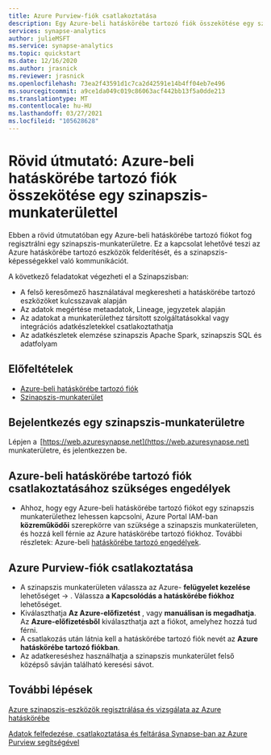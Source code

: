 ```yaml
---
title: Azure Purview-fiók csatlakoztatása 
description: Egy Azure-beli hatáskörébe tartozó fiók összekötése egy szinapszis-munkaterülettel.
services: synapse-analytics
author: julieMSFT
ms.service: synapse-analytics
ms.topic: quickstart
ms.date: 12/16/2020
ms.author: jrasnick
ms.reviewer: jrasnick
ms.openlocfilehash: 73ea2f43591d1c7ca2d42591e14b4ff04eb7e496
ms.sourcegitcommit: a9ce1da049c019c86063acf442bb13f5a0dde213
ms.translationtype: MT
ms.contentlocale: hu-HU
ms.lasthandoff: 03/27/2021
ms.locfileid: "105628628"
---
```

# <a name="quickstartconnect-an-azure-purview-account-to-a-synapse-workspace"></a>Rövid útmutató: Azure-beli hatáskörébe tartozó fiók összekötése egy szinapszis-munkaterülettel 


Ebben a rövid útmutatóban egy Azure-beli hatáskörébe tartozó fiókot fog regisztrálni egy szinapszis-munkaterületre. Ez a kapcsolat lehetővé teszi az Azure hatáskörébe tartozó eszközök felderítését, és a szinapszis-képességekkel való kommunikációt. 

A következő feladatokat végezheti el a Szinapszisban: 
- A felső keresőmező használatával megkeresheti a hatáskörébe tartozó eszközöket kulcsszavak alapján 
- Az adatok megértése metaadatok, Lineage, jegyzetek alapján 
- Az adatokat a munkaterülethez társított szolgáltatásokkal vagy integrációs adatkészletekkel csatlakoztathatja 
- Az adatkészletek elemzése szinapszis Apache Spark, szinapszis SQL és adatfolyam 

## <a name="prerequisites"></a>Előfeltételek 
- [Azure-beli hatáskörébe tartozó fiók](../../purview/create-catalog-portal.md) 
- [Szinapszis-munkaterület](../quickstart-create-workspace.md) 

## <a name="signin-toa-synapse-workspace"></a>Bejelentkezés egy szinapszis-munkaterületre 

Lépjen a  [https://web.azuresynapse.net](https://web.azuresynapse.net) munkaterületre, és jelentkezzen be. 

## <a name="permissions-for-connecting-an-azure-purview-account"></a>Azure-beli hatáskörébe tartozó fiók csatlakoztatásához szükséges engedélyek 

- Ahhoz, hogy egy Azure-beli hatáskörébe tartozó fiókot egy szinapszis munkaterülethez lehessen kapcsolni, Azure Portal IAM-ban **közreműködői** szerepkörre van szüksége a szinapszis munkaterületen, és hozzá kell férnie az Azure hatáskörébe tartozó fiókhoz. További részletek: Azure-beli [hatáskörébe tartozó engedélyek](../../purview/catalog-permissions.md).

## <a name="connect-an-azure-purview-account"></a>Azure Purview-fiók csatlakoztatása  

- A szinapszis munkaterületen válassza az Azure- **felügyelet kezelése** lehetőséget  ->  . Válassza **a Kapcsolódás a hatáskörébe fiókhoz** lehetőséget. 
- Kiválaszthatja **Az Azure-előfizetést** , vagy **manuálisan is megadhatja**. Az **Azure-előfizetésből** kiválaszthatja azt a fiókot, amelyhez hozzá tud férni. 
- A csatlakozás után látnia kell a hatáskörébe tartozó fiók nevét az **Azure hatáskörébe tartozó fiókban**. 
- Az adatkereséshez használhatja a szinapszis munkaterület felső középső sávján található keresési sávot. 

## <a name="nextsteps"></a>További lépések 

[Azure szinapszis-eszközök regisztrálása és vizsgálata az Azure hatáskörébe](../../purview/register-scan-azure-synapse-analytics.md)

[Adatok felfedezése, csatlakoztatása és feltárása Synapse-ban az Azure Purview segítségével](how-to-discover-connect-analyze-azure-purview.md)   
